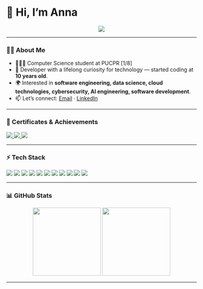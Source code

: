 # 🌿 Hi, I’m Anna  

<p align="center">
    <a href="https://github.com/naboo-coding">
        <img src="https://readme-typing-svg.herokuapp.com?font=Time+New+Roman&color=8A9A5B&size=25&center=true&vCenter=true&width=600&height=100&lines=0101011101100101011011000110001101101111011011010110010100100001">
    </a>
</p>

---




### 👩‍💻 About Me  
- 👩🏻‍🎓 Computer Science student at PUCPR [1/8]
- 🚀 Developer with a lifelong curiosity for technology — started coding at **10 years old**.  
- 🌍 Interested in **software engineering, data science, cloud technologies, cybersecurity, AI engineering, software development**.  
- 📫 Let’s connect: [Email](mailto:anna.beatriz.gamba@gmail.com) · [LinkedIn](https://www.linkedin.com/in/anna-beatriz-g-muller)  

---



### 📜 Certificates & Achievements  
<p>
  <a href="https://www.credly.com/badges/06893346-5d91-4783-99ac-21b4beaecf71/linked_in_profile" target="_blank">
    <img src="https://img.shields.io/badge/Cisco-CCNA%20Intro%20to%20Networks-1ba0d7?style=for-the-badge&logo=cisco&logoColor=white"/>
  </a>
  <a href="https://www.credly.com/badges/3d4031bb-5569-488f-aade-82d1a5091eb3/linked_in_profile" target="_blank">
    <img src="https://img.shields.io/badge/Cisco-Network%20Defense-1ba0d7?style=for-the-badge&logo=cisco&logoColor=white"/>
  </a>
  <a href="https://www.udemy.com/certificate/UC-fa53f8fd-e140-43a9-b99e-7a8d0e55dbf3/" target="_blank">
    <img src="https://img.shields.io/badge/Udemy-Agile%20%26%20Scrum%20Business%20Analyst-purple?style=for-the-badge&logo=udemy"/>
  </a>
</p>

---


### ⚡ Tech Stack  
<p>
  <img src="https://img.shields.io/badge/Python-3776AB?style=for-the-badge&logo=python&logoColor=white"/>
  <img src="https://img.shields.io/badge/JavaScript-F7DF1E?style=for-the-badge&logo=javascript&logoColor=black"/>
  <img src="https://img.shields.io/badge/TypeScript-3178C6?style=for-the-badge&logo=typescript&logoColor=white"/>
  <img src="https://img.shields.io/badge/React-20232A?style=for-the-badge&logo=react&logoColor=61DAFB"/>
  <img src="https://img.shields.io/badge/Node.js-43853D?style=for-the-badge&logo=node.js&logoColor=white"/>
  <img src="https://img.shields.io/badge/PostgreSQL-316192?style=for-the-badge&logo=postgresql&logoColor=white"/>
  <img src="https://img.shields.io/badge/C++-00599C?style=for-the-badge&logo=c%2B%2B&logoColor=white"/>
  <img src="https://img.shields.io/badge/C%23-239120?style=for-the-badge&logo=c-sharp&logoColor=white"/>
  <img src="https://img.shields.io/badge/Rust-000000?style=for-the-badge&logo=rust&logoColor=white"/>
  <img src="https://img.shields.io/badge/Git-F05032?style=for-the-badge&logo=git&logoColor=white"/>
  <img src="https://img.shields.io/badge/Docker-2496ED?style=for-the-badge&logo=docker&logoColor=white"/>
</p>

---

### 📊 GitHub Stats  
<div align="center">
  <img height="180em" src="https://github-readme-stats.vercel.app/api?username=naboo-coding&show_icons=true&theme=merko&count_private=true&include_all_commits=true" />
  <img height="180em" src="https://github-readme-stats.vercel.app/api/top-langs/?username=naboo-coding&layout=compact&theme=merko&count_private=true&langs_count=10" />
</div>  

---
